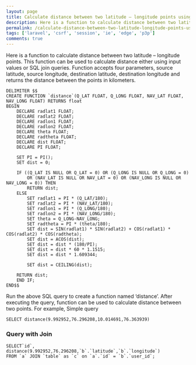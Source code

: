 ```yaml
---
layout: page
title: Calculate distance between two latitude – longitude points using MySQL.
description: Here is a function to calculate distance between two latitude – longitude points. This function can be used to calculate distance either using input values or SQL join queries.
permalink: /calculate-distance-between-two-latitude-longitude-points-using-mysql/
tags: ['laravel', 'csrf', 'session', 'ie', 'edge', 'p3p']
comments: true
---
```


Here is a function to calculate distance between two latitude – longitude points. This function can be used to calculate distance either using input values or SQL join queries. Function accepts four parameters, source latitude, source longitude, destination latitude, destination longitude and returns the distance between the points in kilometers.

```mysql
DELIMITER $$
CREATE FUNCTION `distance`(Q_LAT FLOAT, Q_LONG FLOAT, NAV_LAT FLOAT, NAV_LONG FLOAT) RETURNS float
BEGIN
    DECLARE radlat1 FLOAT;
    DECLARE radlat2 FLOAT;
    DECLARE radlon1 FLOAT;
    DECLARE radlon2 FLOAT;
    DECLARE theta FLOAT;
    DECLARE radtheta FLOAT;
    DECLARE dist FLOAT;
    DECLARE PI FLOAT;

    SET PI = PI();
    SET dist = 0;

    IF ((Q_LAT IS NULL OR Q_LAT = 0) OR (Q_LONG IS NULL OR Q_LONG = 0)
        OR (NAV_LAT IS NULL OR NAV_LAT = 0) OR (NAV_LONG IS NULL OR NAV_LONG = 0)) THEN
        RETURN dist;
    ELSE
        SET radlat1 = PI * (Q_LAT/180);
        SET radlat2 = PI * (NAV_LAT/180);
        SET radlon1 = PI * (Q_LONG/180);
        SET radlon2 = PI * (NAV_LONG/180);
        SET theta = Q_LONG-NAV_LONG;
        SET radtheta = PI * (theta/180);
        SET dist = SIN(radlat1) * SIN(radlat2) + COS(radlat1) * COS(radlat2) * COS(radtheta);
        SET dist = ACOS(dist);
        SET dist = dist * (180/PI);
        SET dist = dist * 60 * 1.1515;
        SET dist = dist * 1.609344;

        SET dist = CEILING(dist);

    RETURN dist;
    END IF;
END$$
```

Run the above SQL query to create a function named ‘distance’. After executing the query, function can be used to calculate distance between two points. For example, Simple query

```mysql
SELECT distance(9.992952,76.296208,10.014691,76.363939)
```

### Query with Join

```mysql
SELECT`id`, distance(9.992952,76.296208,`b`.`latitude`,`b`.`longitude`)
FROM `a` JOIN `table` as `c` on `a`.`id` = `b`.`user_id`;
```
